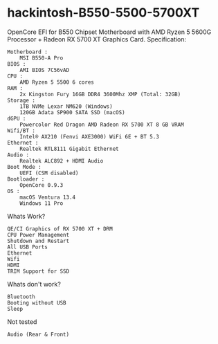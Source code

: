 # hackintosh-B550-5500-5700XT
OpenCore EFI for B550 Chipset Motherboard with AMD Ryzen 5 5600G Processor + Radeon RX 5700 XT Graphics Card.
Specification:

    Motherboard : 
		MSI B550-A Pro
    BIOS : 
		AMI BIOS 7C56vAD
    CPU : 
		AMD Ryzen 5 5500 6 cores
    RAM : 
		2x Kingston Fury 16GB DDR4 3600Mhz XMP (Total: 32GB)
    Storage : 
		1TB NVMe Lexar NM620 (Windows) 
		120GB Adata SP900 SATA SSD (macOS)
    dGPU : 
		Powercolor Red Dragon AMD Radeon RX 5700 XT 8 GB VRAM
    Wifi/BT : 
		Intel® AX210 (Fenvi AXE3000) WiFi 6E + BT 5.3
    Ethernet : 
		Realtek RTL8111 Gigabit Ethernet
    Audio : 
		Realtek ALC892 + HDMI Audio
    Boot Mode : 
		UEFI (CSM disabled)
    Bootloader : 
		OpenCore 0.9.3
    OS : 
		macOS Ventura 13.4
		Windows 11 Pro

Whats Work?
	
	QE/CI Graphics of RX 5700 XT + DRM
	CPU Power Management
	Shutdown and Restart
	All USB Ports
	Ethernet
	Wifi
	HDMI
	TRIM Support for SSD
    

Whats don't work?
	
	Bluetooth
	Booting without USB
	Sleep

Not tested

	Audio (Rear & Front)
	
